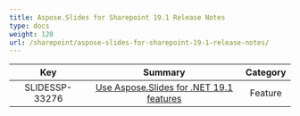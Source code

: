 ```yaml
---
title: Aspose.Slides for Sharepoint 19.1 Release Notes
type: docs
weight: 120
url: /sharepoint/aspose-slides-for-sharepoint-19-1-release-notes/
---
```


|**Key** |**Summary** |**Category** |
| :-: | :-: | :-: |
|SLIDESSP-33276|[Use Aspose.Slides for .NET 19.1 features](https://docs.aspose.com/display/slidesnet/Aspose.Slides+for+.NET+19.1+Release+Notes)|Feature|

